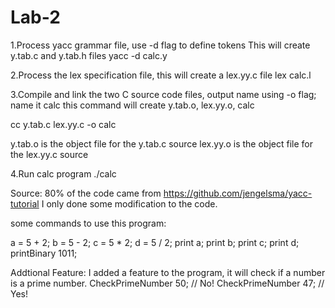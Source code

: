 # Lab-2
1.Process yacc grammar file, use -d flag to define tokens This will create y.tab.c and y.tab.h files
yacc -d calc.y

2.Process the lex specification file, this will create a lex.yy.c file
lex calc.l

3.Compile and link the two C source code files, output name using -o flag; name it calc this command will create y.tab.o, lex.yy.o, calc

cc y.tab.c lex.yy.c -o calc

y.tab.o is the object file for the y.tab.c source
lex.yy.o is the object file for the lex.yy.c source

4.Run calc program
./calc


Source: 80% of the code came from https://github.com/jengelsma/yacc-tutorial  I only done some modification to the code.

some commands to use this program:

a = 5 + 2; 
b = 5 - 2;
c = 5 * 2;
d = 5 / 2;
print a;
print b;
print c;
print d;
printBinary 1011;

Addtional Feature: I added a feature to the program, it  will check if a number is a prime number.
CheckPrimeNumber 50; // No!
CheckPrimeNumber 47; // Yes!


